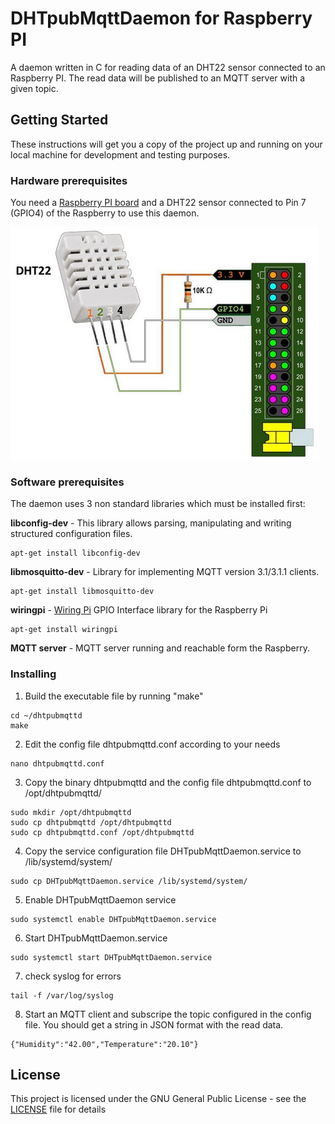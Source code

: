 # DHTpubMqttDaemon for Raspberry PI

A daemon written in C for reading data of an DHT22 sensor connected to an Raspberry PI. The read data will be published to an MQTT server with a given topic.

## Getting Started

These instructions will get you a copy of the project up and running on your local machine for development and testing purposes. 

### Hardware prerequisites

You need a [Raspberry PI board](http://www.raspberrypi.org/) and a DHT22 sensor connected to Pin 7 (GPIO4) of the Raspberry to use this daemon.

![Wiring](/DHTwiring.PNG?raw=true)

### Software prerequisites

The daemon uses 3 non standard libraries which must be installed first:

**libconfig-dev** - This library allows parsing, manipulating and writing structured configuration files.
``` code
apt-get install libconfig-dev
```
**libmosquitto-dev** - Library for implementing MQTT version 3.1/3.1.1 clients.
``` code
apt-get install libmosquitto-dev
```
**wiringpi** - [Wiring Pi](http://wiringpi.com/) GPIO Interface library for the Raspberry Pi
``` code
apt-get install wiringpi 
```
**MQTT server** - MQTT server running and reachable form the Raspberry.

### Installing
1. Build the executable file by running "make"
``` code
cd ~/dhtpubmqttd
make
```
2. Edit the config file dhtpubmqttd.conf according to your needs
``` code
nano dhtpubmqttd.conf
```
3. Copy the binary dhtpubmqttd and the config file dhtpubmqttd.conf to /opt/dhtpubmqttd/
``` code
sudo mkdir /opt/dhtpubmqttd
sudo cp dhtpubmqttd /opt/dhtpubmqttd
sudo cp dhtpubmqttd.conf /opt/dhtpubmqttd
```
4. Copy the service configuration file DHTpubMqttDaemon.service to /lib/systemd/system/
``` code
sudo cp DHTpubMqttDaemon.service /lib/systemd/system/
```
5. Enable DHTpubMqttDaemon service
``` code
sudo systemctl enable DHTpubMqttDaemon.service
```
6. Start DHTpubMqttDaemon.service
``` code
sudo systemctl start DHTpubMqttDaemon.service
```
7. check syslog for errors
``` code
tail -f /var/log/syslog
```
8. Start an MQTT client and subscripe the topic configured in the config file. You should get a string in JSON format with the read data.
``` code
{"Humidity":"42.00","Temperature":"20.10"}
```


## License

This project is licensed under the GNU General Public License - see the [LICENSE](LICENSE) file for details


